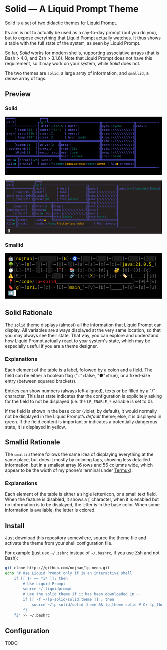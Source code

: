 Solid — A Liquid Prompt Theme
=============================

Solid is a set of two didactic themes for [Liquid Prompt](https://github.com/nojhan/liquidprompt).

Its aim is not to actually be used as a day-to-day prompt (but you do you),
but to expose everything that Liquid Prompt actually watches.
It thus shows a table with the full state of the system, as seen by Liquid Prompt.

So far, *Solid* works for modern shells, supporting associative arrays
(that is Bash > 4.0, and Zsh > 3.1.6).
Note that Liquid Prompt does not have this requirement,
so it may work on your system, while *Solid* does not.

The two themes are `solid`, a large array of information,
and `smallid`, a dense array of tags.


Preview
-------

### Solid

![image](solid-long.png)

![image](solid-demo.png)


### Smallid

![image](smallid-demo.png)


Solid Rationale
---------------

The `solid` theme displays (almost) all the information that Liquid Prompt can display.
All variables are always displayed at the very same location, so that you may always see their state.
That way, you can explore and understand how Liquid Prompt actually react to your system's state,
which may be especially useful if you are a theme designer.


### Explanations

Each element of the table is a label, followed by a colon and a field.
The field can be either a boolean flag ("◌"=false, "●"=true), or a fixed-size entry (between squared brackets).

Entries can show numbers (always left-aligned), texts or be filled by a "/" character.
This last state indicates that the configuration is explicitely asking for the field to not be displayed
(i.e. the `LP_ENABLE_*` variable is set to 0).

If the field is shown in the base color (violet, by default),
it would normally not be displayed in the Liquid Prompt's *default* theme;
else, it is displayed in green.
If the field content is important or indicates a potentially dangerous state,
it is displayed in yellow.


Smallid Rationale
-----------------

The `smallid` theme follows the same idea of displaying everything at the same place,
but does it mostly by coloring tags, showing less detailled information,
but in a smallest array (6 rows and 56 columns wide, which appear to be
the width of my phone's terminal under [Termux](https://termux.dev)).


### Explanations

Each element of the table is either a single letter/icon, or a small text field.
When the feature is disabled, it shows a `░` character, when it is enabled but
no information is to be displayed, the letter is in the base color.
When some information is available, the letter is colored.


Install
-------

Just download this repository somewhere, source the theme file and activate the theme from your shell configuration file.

For example (just use `~/.zshrc` instead of `~/.bashrc`, if you use Zsh and not Bash):
```sh
git clone https://github.com/nojhan/lp-neon.git
echo '# Use Liquid Prompt only if in an interactive shell
    if [[ $- == *i* ]]; then
        # Use Liquid Prompt
        source ~/.liquidprompt
        # Use the solid theme if it has been downloaded in ~.
        if [[ -f ~/lp-solid/solid.theme ]] ; then
            source ~/lp-solid/solid.theme && lp_theme solid # Or lp_theme smallid
        fi
    fi' >> ~/.bashrc
```


Configuration
-------------

TODO
